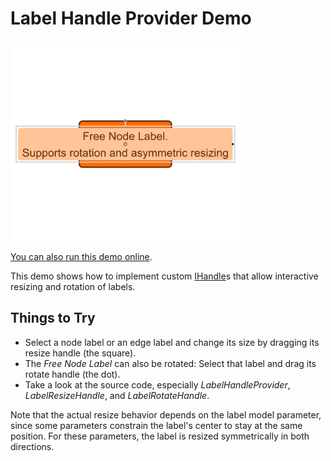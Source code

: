 # Label Handle Provider Demo

<img src="../../resources/image/LabelHandleProvider.png" alt="demo-thumbnail" height="320"/>

[You can also run this demo online](https://live.yworks.com/demos/input/labelhandleprovider/index.html).

This demo shows how to implement custom [IHandle](https://docs.yworks.com/yfileshtml/#/api/IHandle)s that allow interactive resizing and rotation of labels.

## Things to Try

- Select a node label or an edge label and change its size by dragging its resize handle (the square).
- The _Free Node Label_ can also be rotated: Select that label and drag its rotate handle (the dot).
- Take a look at the source code, especially _LabelHandleProvider_, _LabelResizeHandle_, and _LabelRotateHandle_.

Note that the actual resize behavior depends on the label model parameter, since some parameters constrain the label's center to stay at the same position. For these parameters, the label is resized symmetrically in both directions.
